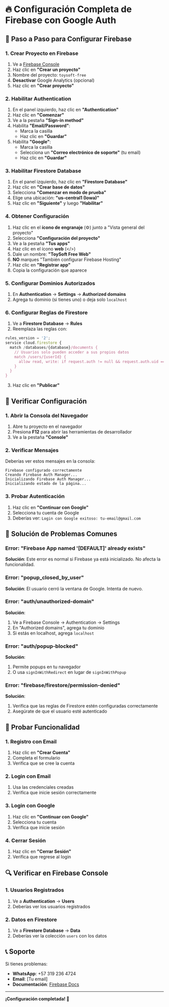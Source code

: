 # 🔥 Configuración Completa de Firebase con Google Auth

## 🚀 Paso a Paso para Configurar Firebase

### 1. Crear Proyecto en Firebase

1. Ve a [Firebase Console](https://console.firebase.google.com/)
2. Haz clic en **"Crear un proyecto"**
3. Nombre del proyecto: `toysoft-free`
4. **Desactivar** Google Analytics (opcional)
5. Haz clic en **"Crear proyecto"**

### 2. Habilitar Authentication

1. En el panel izquierdo, haz clic en **"Authentication"**
2. Haz clic en **"Comenzar"**
3. Ve a la pestaña **"Sign-in method"**
4. Habilita **"Email/Password"**:
   - Marca la casilla
   - Haz clic en **"Guardar"**
5. Habilita **"Google"**:
   - Marca la casilla
   - Selecciona un **"Correo electrónico de soporte"** (tu email)
   - Haz clic en **"Guardar"**

### 3. Habilitar Firestore Database

1. En el panel izquierdo, haz clic en **"Firestore Database"**
2. Haz clic en **"Crear base de datos"**
3. Selecciona **"Comenzar en modo de prueba"**
4. Elige una ubicación: **"us-central1 (Iowa)"**
5. Haz clic en **"Siguiente"** y luego **"Habilitar"**

### 4. Obtener Configuración

1. Haz clic en el **ícono de engranaje** (⚙️) junto a "Vista general del proyecto"
2. Selecciona **"Configuración del proyecto"**
3. Ve a la pestaña **"Tus apps"**
4. Haz clic en el ícono **web** (</>)
5. Dale un nombre: **"ToySoft Free Web"**
6. **NO** marques "También configurar Firebase Hosting"
7. Haz clic en **"Registrar app"**
8. Copia la configuración que aparece

### 5. Configurar Dominios Autorizados

1. En **Authentication** → **Settings** → **Authorized domains**
2. Agrega tu dominio (si tienes uno) o deja solo `localhost`

### 6. Configurar Reglas de Firestore

1. Ve a **Firestore Database** → **Rules**
2. Reemplaza las reglas con:

```javascript
rules_version = '2';
service cloud.firestore {
  match /databases/{database}/documents {
    // Usuarios solo pueden acceder a sus propios datos
    match /users/{userId} {
      allow read, write: if request.auth != null && request.auth.uid == userId;
    }
  }
}
```

3. Haz clic en **"Publicar"**

## 🔧 Verificar Configuración

### 1. Abrir la Consola del Navegador

1. Abre tu proyecto en el navegador
2. Presiona **F12** para abrir las herramientas de desarrollador
3. Ve a la pestaña **"Console"**

### 2. Verificar Mensajes

Deberías ver estos mensajes en la consola:
```
Firebase configurado correctamente
Creando Firebase Auth Manager...
Inicializando Firebase Auth Manager...
Inicializando estado de la página...
```

### 3. Probar Autenticación

1. Haz clic en **"Continuar con Google"**
2. Selecciona tu cuenta de Google
3. Deberías ver: `Login con Google exitoso: tu-email@gmail.com`

## 🚨 Solución de Problemas Comunes

### Error: "Firebase App named '[DEFAULT]' already exists"

**Solución**: Este error es normal si Firebase ya está inicializado. No afecta la funcionalidad.

### Error: "popup_closed_by_user"

**Solución**: El usuario cerró la ventana de Google. Intenta de nuevo.

### Error: "auth/unauthorized-domain"

**Solución**: 
1. Ve a Firebase Console → Authentication → Settings
2. En "Authorized domains", agrega tu dominio
3. Si estás en localhost, agrega `localhost`

### Error: "auth/popup-blocked"

**Solución**: 
1. Permite popups en tu navegador
2. O usa `signInWithRedirect` en lugar de `signInWithPopup`

### Error: "firebase/firestore/permission-denied"

**Solución**: 
1. Verifica que las reglas de Firestore estén configuradas correctamente
2. Asegúrate de que el usuario esté autenticado

## 📱 Probar Funcionalidad

### 1. Registro con Email
1. Haz clic en **"Crear Cuenta"**
2. Completa el formulario
3. Verifica que se cree la cuenta

### 2. Login con Email
1. Usa las credenciales creadas
2. Verifica que inicie sesión correctamente

### 3. Login con Google
1. Haz clic en **"Continuar con Google"**
2. Selecciona tu cuenta
3. Verifica que inicie sesión

### 4. Cerrar Sesión
1. Haz clic en **"Cerrar Sesión"**
2. Verifica que regrese al login

## 🔍 Verificar en Firebase Console

### 1. Usuarios Registrados
1. Ve a **Authentication** → **Users**
2. Deberías ver los usuarios registrados

### 2. Datos en Firestore
1. Ve a **Firestore Database** → **Data**
2. Deberías ver la colección `users` con los datos

## 📞 Soporte

Si tienes problemas:
- **WhatsApp**: +57 319 236 4724
- **Email**: [Tu email]
- **Documentación**: [Firebase Docs](https://firebase.google.com/docs)

---

**¡Configuración completada! 🎉** 